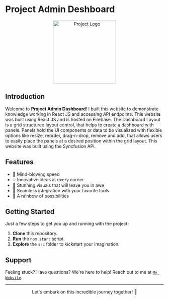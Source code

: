 # Project Admin Deshboard

<p align="center" width="100%">
  <img src="https://wdjenish.web.app/static/media/Admin.0026e7100d0637dd704a.png" alt="Project Logo" height="200">
</p>

## Introduction

Welcome to **Project Admin Dashboard**! I built this website to demonstrate knowledge working in React JS and accessing API endpoints. This website was built using React JS and is hosted on Firebase. The Dashboard Layout is a grid structured layout control, that helps to create a dashboard with panels. Panels hold the UI components or data to be visualized with flexible options like resize, reorder, drag-n-drop, remove and add, that allows users to easily place the panels at a desired position within the grid layout. This website was built using the Syncfusion API.

## Features

- 🚀 Mind-blowing speed
- 💡 Innovative ideas at every corner
- 🎨 Stunning visuals that will leave you in awe
- 🧩 Seamless integration with your favorite tools
- 🌈 A rainbow of possibilities

## Getting Started

Just a few steps to get you up and running with the project:

1. **Clone** this repository.
2. **Run** the `npm start` script.
3. **Explore** the `src` folder to kickstart your imagination.

## Support

Feeling stuck? Have questions? We're here to help! Reach out to me at <a href="https://wdjenish.web.app/">`My Website`</a>.

---

<p align="center">
  Let's embark on this incredible journey together! 🌟
</p>
